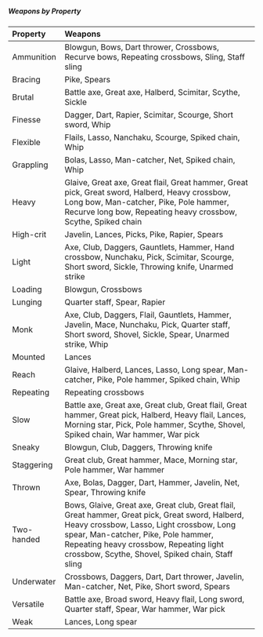 ##### Weapons by Property
| Property   | Weapons |
|:-----------|:--------|
| Ammunition | Blowgun, Bows, Dart thrower, Crossbows, Recurve bows, Repeating crossbows, Sling, Staff sling |
| Bracing    | Pike, Spears |
| Brutal     | Battle axe, Great axe, Halberd, Scimitar, Scythe, Sickle |
| Finesse    | Dagger, Dart, Rapier, Scimitar, Scourge, Short sword, Whip |
| Flexible   | Flails, Lasso, Nanchaku, Scourge, Spiked chain, Whip |
| Grappling  | Bolas, Lasso, Man-catcher, Net, Spiked chain, Whip |
| Heavy      | Glaive, Great axe, Great flail, Great hammer, Great pick, Great sword, Halberd, Heavy crossbow, Long bow, Man-catcher, Pike, Pole hammer, Recurve long bow, Repeating heavy crossbow, Scythe, Spiked chain |
| High-crit  | Javelin, Lances, Picks, Pike, Rapier, Spears |
| Light      | Axe, Club, Daggers, Gauntlets, Hammer, Hand crossbow, Nunchaku, Pick, Scimitar, Scourge, Short sword, Sickle, Throwing knife, Unarmed strike |
| Loading    | Blowgun, Crossbows |
| Lunging    | Quarter staff, Spear, Rapier |
| Monk       | Axe, Club, Daggers, Flail, Gauntlets, Hammer, Javelin, Mace, Nunchaku, Pick, Quarter staff, Short sword, Shovel, Sickle, Spear, Unarmed strike, Whip |
| Mounted    | Lances |
| Reach      | Glaive, Halberd, Lances, Lasso, Long spear, Man-catcher, Pike, Pole hammer, Spiked chain, Whip |
| Repeating  | Repeating crossbows |
| Slow       | Battle axe, Great axe, Great club, Great flail, Great hammer, Great pick, Halberd, Heavy flail, Lances, Morning star, Pick, Pole hammer, Scythe, Shovel, Spiked chain, War hammer, War pick |
| Sneaky     | Blowgun, Club, Daggers, Throwing knife |
| Staggering | Great club, Great hammer, Mace, Morning star, Pole hammer, War hammer |
| Thrown     | Axe, Bolas, Dagger, Dart, Hammer, Javelin, Net, Spear, Throwing knife |
| Two-handed | Bows, Glaive, Great axe, Great club, Great flail, Great hammer, Great pick, Great sword, Halberd, Heavy crossbow, Lasso, Light crossbow, Long spear, Man-catcher, Pike, Pole hammer, Repeating heavy crossbow, Repeating light crossbow, Scythe, Shovel, Spiked chain, Staff sling |
| Underwater | Crossbows, Daggers, Dart, Dart thrower, Javelin, Man-catcher, Net, Pike, Short sword, Spears |
| Versatile  | Battle axe, Broad sword, Heavy flail, Long sword, Quarter staff, Spear, War hammer, War pick |
| Weak       | Lances, Long spear |
